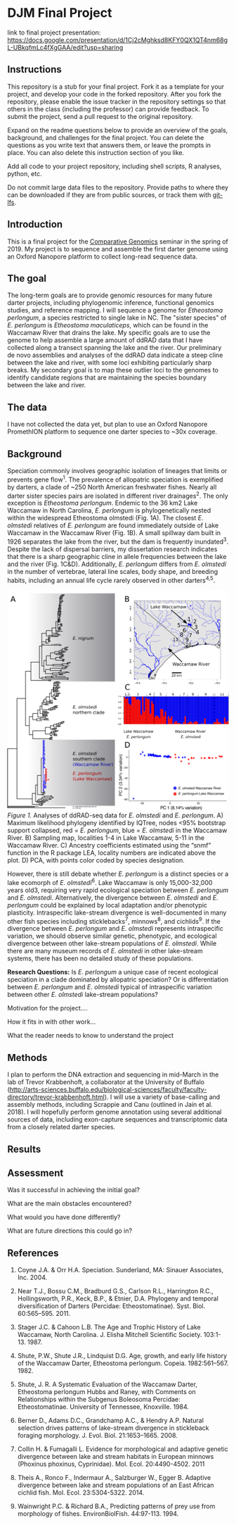 # DJM Final Project

link to final project presentation: https://docs.google.com/presentation/d/1Cj2cMghksd8KFY0QX1QT4nm68gL-UBkqfmLc4fXgGAA/edit?usp=sharing

## Instructions

This repository is a stub for your final project. Fork it as a template for your project, and develop your code in the forked repository. After you fork the repository, please enable the issue tracker in the repository settings so that others in the class (including the professor) can provide feedback. To submit the project, send a pull request to the original repository.

Expand on the readme questions below to provide an overview of the goals, background, and challenges for the final project. You can delete the questions as you write text that answers them, or leave the prompts in place. You can also delete this instruction section of you like.

Add all code to your project repository, including shell scripts, R analyses, python, etc.

Do not commit large data files to the repository. Provide paths to where they can be downloaded if they
are from public sources, or track them with [git-lfs](https://git-lfs.github.com).

## Introduction

This is a final project for the [Comparative Genomics](https://github.com/Yale-EEB723/syllabus) seminar in the spring of 2019. 
My project is to sequence and assemble the first darter genome using an Oxford Nanopore platform to collect long-read sequence data. 

## The goal

The long-term goals are to provide genomic resources for many future darter projects, including phylogenomic inference, functional genomics studies, and reference mapping. I will sequence a genome for *Etheostoma perlongum*, a species restricted to single lake in NC. The "sister species" of *E. perlongum* is *Etheostoma maculaticeps*, which can be found in the Waccamaw River that drains the lake. My specific goals are to use the genome to help assemble a large amount of ddRAD data that I have collected along a transect spanning the lake and the river. Our preliminary de novo assemblies and analyses of the ddRAD data indicate a steep cline between the lake and river, with some loci exhibiting particularly sharp breaks. My secondary goal is to map these outlier loci to the genomes to identify candidate regions that are maintaining the species boundary between the lake and river.

## The data

I have not collected the data yet, but plan to use an Oxford Nanopore PromethION platform to sequence one darter species to ~30x coverage.

## Background

Speciation commonly involves geographic isolation of lineages that limits or prevents gene flow<sup>1</sup>. The prevalence of allopatric speciation is exemplified by darters, a clade of ~250 North American freshwater fishes. Nearly all darter sister species pairs are isolated in different river drainages<sup>2</sup>. The only exception is *Etheostoma perlongum*. Endemic to the 36 km2 Lake Waccamaw in North Carolina, *E. perlongum* is phylogenetically nested within the widespread Etheostoma olmstedi (Fig. 1A). The closest *E. olmstedi* relatives of *E. perlongum* are found immediately outside of Lake Waccamaw in the Waccamaw River (Fig. 1B). A small spillway dam built in 1926 separates the lake from the river, but the dam is frequently inundated<sup>3</sup>. Despite the lack of dispersal barriers, my dissertation research indicates that there is a sharp geographic cline in allele frequencies between the lake and the river (Fig. 1C&D). Additionally, *E. perlongum* differs from *E. olmstedi* in the number of vertebrae, lateral line scales, body shape, and breeding habits, including an annual life cycle rarely observed in other darters<sup>4,5</sup>. 

![](figures/Fig1.png)
*Figure 1.* Analyses of ddRAD-seq data for *E. olmstedi* and *E. perlongum*. A) Maximum likelihood phylogeny identified by IQTree, nodes <95% bootstrap support collapsed, red = *E. perlongum*, blue = *E. olmstedi* in the Waccamaw River. B) Sampling map, localities 1-4 in Lake Waccamaw, 5-11 in the Waccamaw River. C) Ancestry coefficients estimated using the “snmf” function in the R package LEA, locality numbers are indicated above the plot.  D) PCA, with points color coded by species designation. 

However, there is still debate whether *E. perlongum* is a distinct species or a lake ecomorph of *E. olmstedi*<sup>6</sup>. Lake Waccamaw is only 15,000-32,000 years old3, requiring very rapid ecological speciation between *E. perlongum* and *E. olmstedi*. Alternatively, the divergence between *E. olmstedi* and *E. perlongum* could be explained by local adaptation and/or phenotypic plasticity. Intraspecific lake-stream divergence is well-documented in many other fish species including sticklebacks<sup>7</sup>, minnows<sup>8</sup>, and cichlids<sup>9</sup>. If the divergence between *E. perlongum* and *E. olmstedi* represents intraspecific variation, we should observe similar genetic, phenotypic, and ecological divergence between other lake-stream populations of *E. olmstedi*. While there are many museum records of *E. olmstedi* in other lake-stream systems, there has been no detailed study of these populations. 

**Research Questions:** Is *E. perlongum* a unique case of recent ecological speciation in a clade dominated by allopatric speciation? Or is differentiation between *E. perlongum* and *E. olmstedi* typical of intraspecific variation between other *E. olmstedi* lake-stream populations?



Motivation for the project....

How it fits in with other work...

What the reader needs to know to understand the project


## Methods

I plan to perform the DNA extraction and sequencing in mid-March in the lab of Trevor Krabbenhoft, a collaborator at the University of Buffalo (http://arts-sciences.buffalo.edu/biological-sciences/faculty/faculty-directory/trevor-krabbenhoft.html). I will use a variety of base-calling and assembly methods, including Scrappie and Canu (outlined in Jain et al. 2018). I will hopefully perform genome annotation using several additional sources of data, including exon-capture sequences and transcriptomic data from a closely related darter species.


## Results


## Assessment

Was it successful in achieving the initial goal?

What are the main obstacles encountered?

What would you have done differently?

What are future directions this could go in?

## References

1. Coyne J.A. & Orr H.A. Speciation. Sunderland, MA: Sinauer Associates, Inc. 2004. 

2. Near T.J., Bossu C.M., Bradburd G.S., Carlson R.L., Harrington R.C., Hollingsworth, P.R., Keck, B.P., & Etnier, D.A. Phylogeny and temporal diversification of Darters (Percidae: Etheostomatinae). Syst. Biol. 60:565–595. 2011. 

3. Stager J.C. & Cahoon L.B. The Age and Trophic History of Lake Waccamaw, North Carolina. J. Elisha Mitchell Scientific Society. 103:1-13. 1987. 

4. Shute, P.W., Shute J.R., Lindquist D.G. Age, growth, and early life history of the Waccamaw Darter, Etheostoma perlongum. Copeia. 1982:561–567. 1982. 

5. Shute, J. R. A Systematic Evaluation of the Waccamaw Darter, Etheostoma perlongum Hubbs and Raney, with Comments on Relationships within the Subgenus Boleosoma Percidae: Etheostomatinae. University of Tennessee, Knoxville. 1984. 

6. Berner D., Adams D.C., Grandchamp A.C., & Hendry A.P. Natural selection drives patterns of lake-stream divergence in stickleback foraging morphology. J. Evol. Biol. 21:1653–1665. 2008. 

7. Collin H. & Fumagalli L. Evidence for morphological and adaptive genetic divergence between lake and stream habitats in European minnows (Phoxinus phoxinus, Cyprinidae). Mol. Ecol. 20:4490-4502. 2011 

8. Theis A., Ronco F., Indermaur A., Salzburger W., Egger B. Adaptive divergence between lake and stream populations of an East African cichlid fish. Mol. Ecol. 23:5304-5322. 2014. 

9. Wainwright P.C. & Richard B.A., Predicting patterns of prey use from morphology of fishes. EnvironBiolFish. 44:97-113. 1994. 
